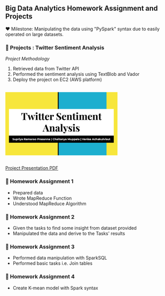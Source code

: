 ## **Big Data Analytics Homework Assignment and Projects**

:hearts: Milestone: Manipulating the data using "PySpark" syntax due to easily operated on large datasets. 

### :dart: Projects : Twitter Sentiment Analysis <br/>

_Project Methodology_
1. Retrieved data from Twitter API 
2. Performed the sentiment analysis using TextBlob and Vador 
3. Deploy the project on EC2 (AWS platform)

<br/>
<img src="BigProjectCover.png" align="center" width="350"> <br/>
<br/>

[Project Presentation PDF](https://github.com/maimaiva/Academic-Projects-MSBA/blob/main/BigDataAnalytics/IDS561ProjectPresentationpdf.pdf)


### :dart: Homework Assignment 1 
- Prepared data
- Wrote MapReduce Function 
- Understood MapReduce Algorithm

### :dart: Homework Assignment 2 
- Given the tasks to find some insight from dataset provided
- Manipulated the data and derive to the Tasks' results 

### :dart: Homework Assignment 3
- Performed data manipulation with SparkSQL
- Performed basic tasks i.e. Join tables

### :dart: Homework Assignment 4
- Create K-mean model with Spark syntax

